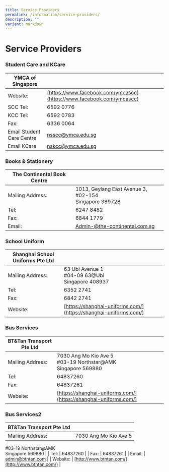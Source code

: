 ```yaml
---
title: Service Providers
permalink: /information/service-providers/
description: ""
variant: markdown
---
```

# **Service Providers**

### Student Care and KCare

| YMCA of Singapore 	|  	|
|---	|---	|
| Website: 	| [https://www.facebook.com/ymcascc](https://www.facebook.com/ymcascc) 	|
| SCC Tel:  	| 6592 0776  	|
| KCC Tel:  	| 6592 0783 	|
| Fax: 	| 6336 0064 	|
| Email Student Care Centre 	| [nsscc@ymca.edu.sg](mailto:nsscc@ymca.edu.sg) 	|
| Email KCare  	| [nskcc@ymca.edu.sg](mailto:nskcc@ymca.edu.sg) 	|



### Books &amp; Stationery

| The Continental Book Centre 	|  	|
|---	|---	|
| Mailing Address: 	| 1013, Geylang East Avenue 3, #02-154 <br>Singapore 389728 	|
| Tel: 	| 6247 8482 	|
| Fax: 	| 6844 1779 	|
| Email: 	| [Admin-@the-continental.com.sg](mailto:Admin-@the-continental.com.sg) 	|


### School Uniform

| Shanghai School Uniforms Pte Ltd 	|  	|
|---	|---	|
| Mailing Address: 	| 63 Ubi Avenue 1<br>#04-09 63@Ubi<br>Singapore 408937 	|
| Tel: 	| 6352 2741 	|
| Fax: 	| 6842 2741 	|
| Website: 	| [https://shanghai-uniforms.com/](https://shanghai-uniforms.com/) 	|

### Bus Services

| BT&amp;Tan Transport Pte Ltd 	|  	|
|---	|---	|
| Mailing Address: 	| 7030 Ang Mo Kio Ave 5<br>#03-19 Northstar@AMK<br>Singapore 569880	|
| Tel: 	| 64837260 	|
| Fax: 	| 64837261 	|
| Website: 	| [https://shanghai-uniforms.com/](https://shanghai-uniforms.com/) 	|



### Bus Services2

| BT&amp;Tan Transport Pte Ltd	|  	|
|---	|---	|
| Mailing Address: 	| 7030 Ang Mo Kio Ave 5<br>
#03-19 Northstar@AMK<br>
Singapore 569880 	|
| Tel: 	| 64837260 	|
| Fax: 	| 64837261 	|
| Email: 	| [admin@btntan.com](mailto:admin@btntan.com) 	|
| Website: 	| [http://www.btntan.com/](http://www.btntan.com/) 	|